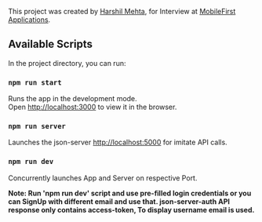 This project was created by [Harshil Mehta](https://www.linkedin.com/in/harshil-mehta-437620145), for Interview at [MobileFirst Applications](https://www.mobilefirst.in/).

## Available Scripts

In the project directory, you can run:

### `npm run start`

Runs the app in the development mode.<br />
Open [http://localhost:3000](http://localhost:3000) to view it in the browser.

### `npm run server`

Launches the json-server [http://localhost:5000](http://localhost:3000) for imitate API calls.

### `npm run dev`

Concurrently launches App and Server on respective Port.

**Note: Run 'npm run dev' script and use pre-filled login credentials or you can SignUp with different email and use that. json-server-auth API response only contains access-token, To display username email is used.**
